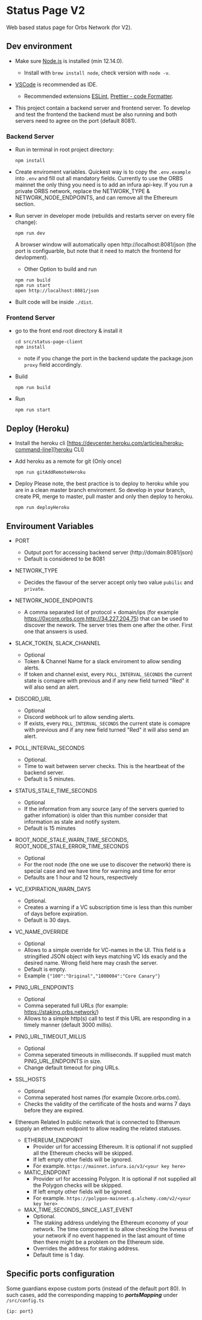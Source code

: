 # Status Page V2

Web based status page for Orbs Network (for V2). 

## Dev environment

* Make sure [Node.js](https://nodejs.org/) is installed (min 12.14.0).

  * Install with `brew install node`, check version with `node -v`.

* [VSCode](https://code.visualstudio.com/) is recommended as IDE.

  * Recommended extensions [ESLint](https://marketplace.visualstudio.com/items?itemName=dbaeumer.vscode-eslint), [Prettier - code Formatter](https://marketplace.visualstudio.com/items?itemName=esbenp.prettier-vscode).

* This project contain a backend server and frontend server. To develop and test the frontend the backend must be also running and both servers need to agree on the port (default 8081).

### Backend Server

* Run in terminal in root project directory:

  ```
  npm install
  ```

* Create enviroment variables.
Quickest way is to copy the `.env.example` into `.env` and fill out all mandatory fields. Currently to use the ORBS mainnet the only thing you need is to add an infura api-key. If you run a private ORBS network, replace the NETWORK_TYPE & NETWORK_NODE_ENDPOINTS, and can remove all the Ethereum section.

* Run server in developer mode (rebuilds and restarts server on every file change):

  ```
  npm run dev
  ```
  A browser window will automatically open http://localhost:8081/json (the port is configuarble, but note that it need to match the frontend for devlopment).

  * Other Option to build and run
  ```
  npm run build
  npm run start
  open http://localhost:8081/json
  ```

* Built code will be inside `./dist`.


### Frontend Server

* go to the front end root directory & install it

  ```
  cd src/status-page-client
  npm install
  ```
  * note if you change the port in the backend update the package.json `proxy` field accordingly.

* Build

  ```
  npm run build
  ```

* Run
  ```
  npm run start
  ```
  
## Deploy (Heroku)

* Install the heroku cli [https://devcenter.heroku.com/articles/heroku-command-line][heroku CLI]


* Add heroku as a remote for git (Only once)
  ```
  npm run gitAddRemoteHeroku
  ```
  
* Deploy
  Please note, the best practice is to deploy to heroku while you are in a clean master branch enviroment. So develop in your branch, create PR, merge to master, pull master and only then deploy to heroku.
  ```
  npm run deployHeroku
  ```

## Enviroument Variables

  * PORT 
    * Output port for accessing backend server (http://domain:8081/json) 
    * Default is considered to be 8081
    
  * NETWORK_TYPE
    * Decides the flavour of the server accept only two value `pubilic` and `private`.
  
  * NETWORK_NODE_ENDPOINTS
    * A comma separated list of protocol + domain/ips (for example https://0xcore.orbs.com,http://34.227.204.75) that can be used to discover the nework. The server tries them one after the other. First one that answers is used.
  
  * SLACK_TOKEN, SLACK_CHANNEL
    * Optional
    * Token & Channel Name for a slack enviroment to allow sending alerts.
    * If token and channel exist, every `POLL_INTERVAL_SECONDS` the current state is comapre with previous and if any new field turned "Red" it will also send an alert.

  * DISCORD_URL
    * Optional
    * Discord webhook url to allow sending alerts.
    * If exists, every `POLL_INTERVAL_SECONDS` the current state is comapre with previous and if any new field turned "Red" it will also send an alert.

  * POLL_INTERVAL_SECONDS
    * Optional.
    * Time to wait between server checks. This is the heartbeat of the backend server.
    * Default is 5 minutes.
  
  * STATUS_STALE_TIME_SECONDS
    * Optional
    * If the information from any source (any of the servers queried to gather infomation) is older than this number consider that information as stale and notify system.
    * Default is 15 minutes
  
  * ROOT_NODE_STALE_WARN_TIME_SECONDS, ROOT_NODE_STALE_ERROR_TIME_SECONDS
    * Optional
    * For the root node (the one we use to discover the network) there is special case and we have time for warning and time for error
    * Defaults are 1 hour and 12 hours, respectively
  
  * VC_EXPIRATION_WARN_DAYS
    * Optional.
    * Creates a warning if a VC subscription time is less than this number of days before expiration.
    * Default is 30 days.
  
  * VC_NAME_OVERRIDE
    * Optional
    * Allows to a simple override for VC-names in the UI. This field is a stringified JSON object with keys matching VC Ids exacly and the desired name. Wrong field here may crash the server.
    * Default is empty.
    * Example `{"100":"Original","1000004":"Core Canary"}`

  * PING_URL_ENDPOINTS
    * Optional
    * Comma seperated full URLs (for example: https://staking.orbs.network/)
    * Allows to a simple http(s) call to test if this URL are responding in a timely manner (default 3000 millis).

  * PING_URL_TIMEOUT_MILLIS
    * Optional
    * Comma seperated timeouts in milliseconds. If supplied must match PING_URL_ENDPOINTS in size.
    * Change default timeout for ping URLs.

  * SSL_HOSTS
    * Optional
    * Comma seperated host names (for example 0xcore.orbs.com).
    * Checks the validity of the certificate of the hosts and warns 7 days before they are expired.

  * Ethereum Related
    In public network that is connected to Ethereum supply an ethereum endpoint to allow reading the related statuses.
    * ETHEREUM_ENDPOINT
      * Provider url for accessing Ethereum. It is optional if not supplied all the Ethereum checks will be skipped.
      * If left empty other fields will be ignored.
      * For example. `https://mainnet.infura.io/v3/<your key here>`
    * MATIC_ENDPOINT
        * Provider url for accessing Polygon. It is optional if not supplied all the Polygon checks will be skipped.
        * If left empty other fields will be ignored.
        * For example. `https://polygon-mainnet.g.alchemy.com/v2/<your key here>`
    * MAX_TIME_SECONDS_SINCE_LAST_EVENT
      * Optional.
      * The staking address undelying the Ethereum economy of your network. The time component is to allow checking the livness of your network if no event happened in the last amount of time then there might be a problem on the Ethereum side.
      * Overrides the address for staking address.
      * Default time is 1 day.  

## Specific ports configuration
Some guardians expose custom ports (instead of the default port 80).
In such cases, add the corresponding mapping to **_portsMapping_** under `/src/config.ts`
```
{ip: port}
```

[heroku CLI]: https://devcenter.heroku.com/articles/heroku-command-line
